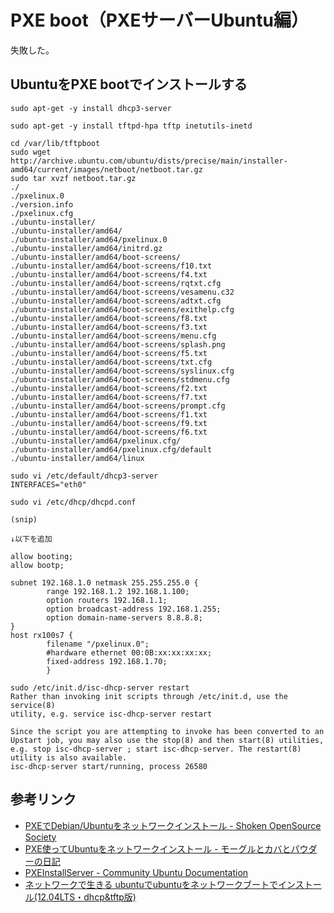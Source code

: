 # PXE boot（PXEサーバーUbuntu編）

失敗した。

## UbuntuをPXE bootでインストールする

```
sudo apt-get -y install dhcp3-server
```

```
sudo apt-get -y install tftpd-hpa tftp inetutils-inetd
```

```
cd /var/lib/tftpboot
sudo wget http://archive.ubuntu.com/ubuntu/dists/precise/main/installer-amd64/current/images/netboot/netboot.tar.gz
sudo tar xvzf netboot.tar.gz
./
./pxelinux.0
./version.info
./pxelinux.cfg
./ubuntu-installer/
./ubuntu-installer/amd64/
./ubuntu-installer/amd64/pxelinux.0
./ubuntu-installer/amd64/initrd.gz
./ubuntu-installer/amd64/boot-screens/
./ubuntu-installer/amd64/boot-screens/f10.txt
./ubuntu-installer/amd64/boot-screens/f4.txt
./ubuntu-installer/amd64/boot-screens/rqtxt.cfg
./ubuntu-installer/amd64/boot-screens/vesamenu.c32
./ubuntu-installer/amd64/boot-screens/adtxt.cfg
./ubuntu-installer/amd64/boot-screens/exithelp.cfg
./ubuntu-installer/amd64/boot-screens/f8.txt
./ubuntu-installer/amd64/boot-screens/f3.txt
./ubuntu-installer/amd64/boot-screens/menu.cfg
./ubuntu-installer/amd64/boot-screens/splash.png
./ubuntu-installer/amd64/boot-screens/f5.txt
./ubuntu-installer/amd64/boot-screens/txt.cfg
./ubuntu-installer/amd64/boot-screens/syslinux.cfg
./ubuntu-installer/amd64/boot-screens/stdmenu.cfg
./ubuntu-installer/amd64/boot-screens/f2.txt
./ubuntu-installer/amd64/boot-screens/f7.txt
./ubuntu-installer/amd64/boot-screens/prompt.cfg
./ubuntu-installer/amd64/boot-screens/f1.txt
./ubuntu-installer/amd64/boot-screens/f9.txt
./ubuntu-installer/amd64/boot-screens/f6.txt
./ubuntu-installer/amd64/pxelinux.cfg/
./ubuntu-installer/amd64/pxelinux.cfg/default
./ubuntu-installer/amd64/linux

```

```
sudo vi /etc/default/dhcp3-server
INTERFACES="eth0"
```

```
sudo vi /etc/dhcp/dhcpd.conf

(snip)

↓以下を追加

allow booting;
allow bootp;

subnet 192.168.1.0 netmask 255.255.255.0 {
        range 192.168.1.2 192.168.1.100;
        option routers 192.168.1.1;
        option broadcast-address 192.168.1.255;
        option domain-name-servers 8.8.8.8;
}
host rx100s7 {
        filename "/pxelinux.0";
        #hardware ethernet 00:0B:xx:xx:xx:xx;
        fixed-address 192.168.1.70;
        }
```

```
sudo /etc/init.d/isc-dhcp-server restart
Rather than invoking init scripts through /etc/init.d, use the service(8)
utility, e.g. service isc-dhcp-server restart

Since the script you are attempting to invoke has been converted to an
Upstart job, you may also use the stop(8) and then start(8) utilities,
e.g. stop isc-dhcp-server ; start isc-dhcp-server. The restart(8) utility is also available.
isc-dhcp-server start/running, process 26580

```

## 参考リンク

- [PXEでDebian/Ubuntuをネットワークインストール - Shoken OpenSource Society](http://shoken.hatenablog.com/entry/20080306/p1)
- [PXE使ってUbuntuをネットワークインストール - モーグルとカバとパウダーの日記](http://d.hatena.ne.jp/stealthinu/20110726/p1)
- [PXEInstallServer - Community Ubuntu Documentation](https://help.ubuntu.com/community/PXEInstallServer)
- [ネットワークで生きる ubuntuでubuntuをネットワークブートでインストール(12.04LTS・dhcp&tftp版)](http://hukuroufc2.blog.fc2.com/blog-entry-52.html)
